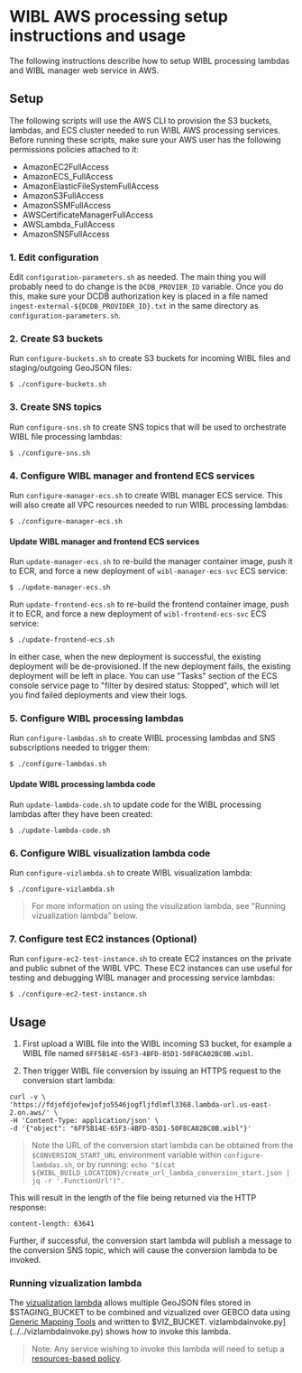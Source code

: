 # WIBL AWS processing setup instructions and usage
The following instructions describe how to setup WIBL processing lambdas and WIBL manager
web service in AWS.

## Setup
The following scripts will use the AWS CLI to provision the S3 buckets, lambdas, and ECS cluster needed to
run WIBL AWS processing services. Before running these scripts, make sure your AWS user has the following
permissions policies attached to it:
- AmazonEC2FullAccess
- AmazonECS_FullAccess
- AmazonElasticFileSystemFullAccess
- AmazonS3FullAccess
- AmazonSSMFullAccess
- AWSCertificateManagerFullAccess
- AWSLambda_FullAccess
- AmazonSNSFullAccess

### 1. Edit configuration
Edit `configuration-parameters.sh` as needed. The main thing you will probably need to do change
is the `DCDB_PROVIER_ID` variable. Once you do this, make sure your DCDB authorization key
is placed in a file named `ingest-external-${DCDB_PROVIDER_ID}.txt` in the same directory as
`configuration-parameters.sh`.

### 2. Create S3 buckets
Run `configure-buckets.sh` to create S3 buckets for incoming WIBL files and staging/outgoing
GeoJSON files:
```shell
$ ./configure-buckets.sh
```

### 3. Create SNS topics
Run `configure-sns.sh` to create SNS topics that will be used to orchestrate WIBL file processing
lambdas:
```shell
$ ./configure-sns.sh
```

### 4. Configure WIBL manager and frontend ECS services
Run `configure-manager-ecs.sh` to create WIBL manager ECS service. This will also create all VPC
resources needed to run WIBL processing lambdas:
```shell
$ ./configure-manager-ecs.sh
```

#### Update WIBL manager and frontend ECS services
Run `update-manager-ecs.sh` to re-build the manager container image, push it to ECR, and force a new deployment
of `wibl-manager-ecs-svc` ECS service:
```shell
$ ./update-manager-ecs.sh
```

Run `update-frontend-ecs.sh` to re-build the frontend container image, push it to ECR, and force a new deployment
of `wibl-frontend-ecs-svc` ECS service:
```shell
$ ./update-frontend-ecs.sh
```

In either case, when the new deployment is successful, the existing deployment will be de-provisioned. If the
new deployment fails, the existing deployment will be left in place. You can use "Tasks" section of the ECS console
service page to "filter by desired status: Stopped", which will let you find failed deployments and view their logs.

### 5. Configure WIBL processing lambdas
Run `configure-lambdas.sh` to create WIBL processing lambdas and SNS subscriptions needed to 
trigger them:
```shell
$ ./configure-lambdas.sh
```

#### Update WIBL processing lambda code
Run `update-lambda-code.sh` to update code for the WIBL processing lambdas after they 
have been created:
```shell
$ ./update-lambda-code.sh
```

### 6. Configure WIBL visualization lambda code
Run `configure-vizlambda.sh` to create WIBL visualization lambda:
```shell
$ ./configure-vizlambda.sh
```

> For more information on using the visulization lambda, see "Running vizualization lambda" below.

### 7. Configure test EC2 instances (Optional)
Run `configure-ec2-test-instance.sh` to create EC2 instances on the private and public subnet
of the WIBL VPC. These EC2 instances can use useful for testing and debugging WIBL manager and 
processing service lambdas:
```shell
$ ./configure-ec2-test-instance.sh
```

## Usage

1. First upload a WIBL file into the WIBL incoming S3 bucket, for example a WIBL file named 
`6FF5B14E-65F3-4BFD-85D1-50F8CA02BC0B.wibl`.

2. Then trigger WIBL file conversion by issuing an HTTPS request to the conversion start lambda:
```shell
curl -v \
'https://fdjofdjofewjofjo5546jogfljfdlmfl3368.lambda-url.us-east-2.on.aws/' \
-H 'Content-Type: application/json' \
-d '{"object": "6FF5B14E-65F3-4BFD-85D1-50F8CA02BC0B.wibl"}'
```

> Note the URL of the conversion start lambda can be obtained from the `$CONVERSION_START_URL` environment variable
> within `configure-lambdas.sh`, or by running: 
> `echo "$(cat ${WIBL_BUILD_LOCATION}/create_url_lambda_conversion_start.json | jq -r '.FunctionUrl')".` 

This will result in the length of the file being returned via the HTTP response:
```
content-length: 63641
```

Further, if successful, the conversion start lambda will publish a message to the conversion SNS topic, which
will cause the conversion lambda to be invoked.

### Running vizualization lambda
The [vizualization lambda](../../../wibl/visualization/cloud/aws/lambda_function.py) allows multiple
GeoJSON files stored in $STAGING_BUCKET to be combined and vizualized over GEBCO data using 
[Generic Mapping Tools](https://www.generic-mapping-tools.org) and written to $VIZ_BUCKET. 
vizlambdainvoke.py](../../vizlambdainvoke.py) shows how to invoke this lambda.

> Note: Any service wishing to invoke this lambda will need to setup a [resources-based policy](https://docs.aws.amazon.com/lambda/latest/dg/access-control-resource-based.html).
